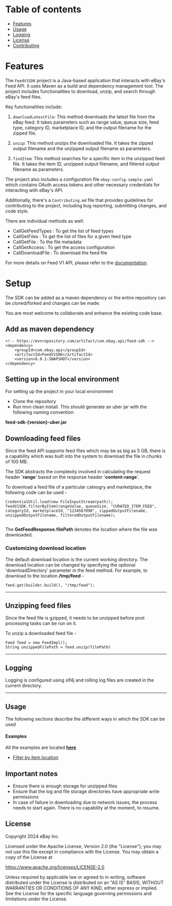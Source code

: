 # Table of contents

* [Features](#features)
* [Usage](#usage)
* [Logging](#logging)
* [License](#license)
* [Contributing](#contributing)

# Features

The `FeedV1SDK` project is a Java-based application that interacts with eBay's Feed API. It uses Maven as a build and dependency management tool. The
project includes functionalities to download, unzip, and search through eBay's feed files.

Key functionalities include:

1. `downloadLatestFile`: This method downloads the latest file from the eBay feed. It takes parameters such as range value, queue size, feed type,
   category ID, marketplace ID, and the output filename for the zipped file.

2. `unzip`: This method unzips the downloaded file. It takes the zipped output filename and the unzipped output filename as parameters.

3. `findItem`: This method searches for a specific item in the unzipped feed file. It takes the item ID, unzipped output filename, and filtered output
   filename as parameters.

The project also includes a configuration file `ebay-config-sample.yaml` which contains OAuth access tokens and other necessary credentials for
interacting with eBay's API.

Additionally, there's a `Contributing.md` file that provides guidelines for contributing to the project, including bug reporting, submitting changes,
and code style.

There are individual methods as well:

* CallGetFeedTypes : To get the list of feed types
* CallGetFiles : To get the list of files for a given feed type
* CallGetFile : To the file metadata
* CallGetAccess : To get the access configuration
* CallDownloadFile : To download the feed file

For more details on Feed V1 API, please refer to the [documentation](https://developer.ebay.com/api-docs/buy/feed/v1/static/overview.html).

# Setup

The SDK can be added as a maven dependency or the entire repository can be cloned/forked and changes can be made.

You are most welcome to collaborate and enhance the existing code base.

## Add as maven dependency

```
<!-- https://mvnrepository.com/artifact/com.ebay.api/feed-sdk -->
<dependency>
    <groupId>com.ebay.api</groupId>
    <artifactId>FeedV1SDK</artifactId>
    <version>0.0.1-SNAPSHOT</version>
</dependency>
```

## Setting up in the local environment

For setting up the project in your local environment

* Clone the repository
* Run mvn clean install.
  This should generate an uber jar with the following naming convention

__feed-sdk-{version}-uber.jar__

## Downloading feed files

Since the feed API supports feed files which may be as big as 5 GB, there is a capability which was built into the system to download the file in
chunks of 100 MB.

The SDK abstracts the complexity involved in calculating the request header '__range__' based on the response header '__content-range__'.

To download a feed file of a particular cateogry and marketplace, the following code can be used -

```
CredentialUtil.load(new FileInputStream(path));
feedV1SDK.filterByItem(rangeValue, queueSize, "CURATED_ITEM_FEED", categoryId, marketplaceId, "1234567890", zippedOutputFilename, unzippedOutputFilename, filteredOutputFilename);
    
```

The __GetFeedResponse.filePath__ denotes the location where the file was downloaded.

### Customizing download location

The default download location is the current working directory.
The download location can be changed by specifying the optional 'downloadDirectory' parameter in the feed method.
For example, to download to the location __/tmp/feed__ -

```
feed.get(builder.build(), "/tmp/feed");
```

---

## Unzipping feed files

Since the feed file is gzipped, it needs to be unzipped before post processing tasks can be run on it.

To unzip a downloaded feed file -

```
Feed feed = new FeedImpl();
String unzippedFilePath = feed.unzip(filePath)

```

---

## Logging

Logging is configured using slf4j and rolling log files are created in the current directory.

---

## Usage

The following sections describe the different ways in which the SDK can be used

#### Examples

All the examples are located [__here__](https://github.com/eBay/FeedV1SDK/tree/master/src/main/java/com/ebay/feed/examples)

* [Filter by item location](https://github.com/eBay/FeedSDK/tree/master/src/main/java/com/ebay/feed/examples/FeedV1SDKUsage.java)

## Important notes

* Ensure there is enough storage for unzipped files
* Ensure that the log and file storage directories have appropriate write permissions
* In case of failure in downloading due to network issues, the process needs to start again. There is no capability at the moment, to resume.

## License

Copyright 2024 eBay Inc.

Licensed under the Apache License, Version 2.0 (the "License");
you may not use this file except in compliance with the License.
You may obtain a copy of the License at

<https://www.apache.org/licenses/LICENSE-2.0>

Unless required by applicable law or agreed to in writing, software
distributed under the License is distributed on an "AS IS" BASIS,
WITHOUT WARRANTIES OR CONDITIONS OF ANY KIND, either express or implied.
See the License for the specific language governing permissions and
limitations under the License.